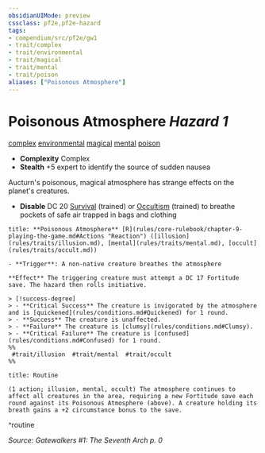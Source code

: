 ```yaml
---
obsidianUIMode: preview
cssclass: pf2e,pf2e-hazard
tags:
- compendium/src/pf2e/gw1
- trait/complex
- trait/environmental
- trait/magical
- trait/mental
- trait/poison
aliases: ["Poisonous Atmosphere"]
---
```

# Poisonous Atmosphere *Hazard 1*  
[complex](complex.md "Complex Hazard Trait")  [environmental](environmental.md "Environmental Hazard Trait")  [magical](magical.md "Magical Item Trait")  [mental](mental.md "Mental Effect Trait")  [poison](Reference/Rules/Traits/poison.md "Poison Effect Trait")  

- **Complexity** Complex
- **Stealth** +5 expert to identify the source of sudden nausea  

Aucturn's poisonous, magical atmosphere has strange effects on the planet's creatures.

- **Disable** DC 20 [Survival](skills.md#Survival) (trained) or [Occultism](skills.md#Occultism) (trained) to breathe pockets of safe air trapped in bags and clothing  

```ad-embed-ability
title: **Poisonous Atmosphere** [R](rules/core-rulebook/chapter-9-playing-the-game.md#Actions "Reaction") ([illusion](rules/traits/illusion.md), [mental](rules/traits/mental.md), [occult](rules/traits/occult.md))

- **Trigger**: A non-native creature breathes the atmosphere

**Effect** The triggering creature must attempt a DC 17 Fortitude save. The hazard then rolls initiative.

> [!success-degree] 
> - **Critical Success** The creature is invigorated by the atmosphere and is [quickened](rules/conditions.md#Quickened) for 1 round.
> - **Success** The creature is unaffected.
> - **Failure** The creature is [clumsy](rules/conditions.md#Clumsy).
> - **Critical Failure** The creature is [confused](rules/conditions.md#Confused) for 1 round.  
%%
 #trait/illusion  #trait/mental  #trait/occult 
%%
```

```ad-pf2-summary
title: Routine

(1 action; illusion, mental, occult) The atmosphere continues to affect all creatures in the area, requiring a new Fortitude save each round against its Poisonous Atmosphere (above). A creature holding its breath gains a +2 circumstance bonus to the save.
```
^routine

*Source: Gatewalkers #1: The Seventh Arch p. 0*